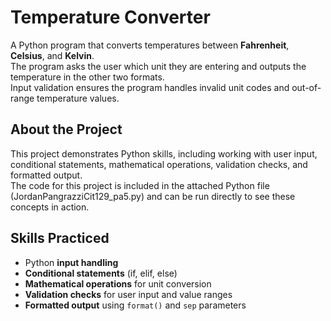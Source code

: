 # Temperature Converter
A Python program that converts temperatures between **Fahrenheit**, **Celsius**, and **Kelvin**.  
The program asks the user which unit they are entering and outputs the temperature in the other two formats.  
Input validation ensures the program handles invalid unit codes and out-of-range temperature values.

## About the Project
This project demonstrates Python skills, including working with user input, conditional statements, mathematical operations, validation checks, and formatted output.  
The code for this project is included in the attached Python file (JordanPangrazziCit129_pa5.py) and can be run directly to see these concepts in action.


## Skills Practiced
- Python **input handling**  
- **Conditional statements** (if, elif, else)  
- **Mathematical operations** for unit conversion  
- **Validation checks** for user input and value ranges  
- **Formatted output** using `format()` and `sep` parameters  
